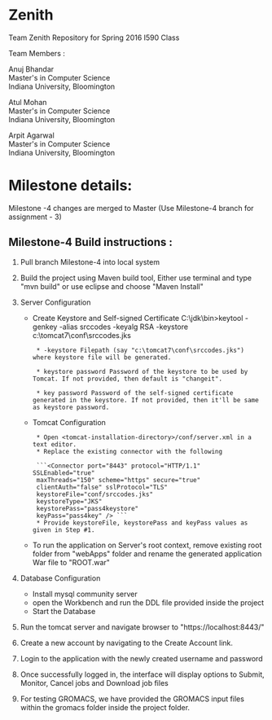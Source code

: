 # Zenith
Team Zenith Repository for Spring 2016 I590 Class


Team Members :

Anuj Bhandar  
  Master's in Computer Science  
  Indiana University, Bloomington  

Atul Mohan  
  Master's in Computer Science  
  Indiana University, Bloomington 

Arpit Agarwal  
  Master's in Computer Science  
  Indiana University, Bloomington
  
# Milestone details:
  Milestone -4 changes are merged to Master (Use Milestone-4 branch for assignment - 3)

## Milestone-4 Build instructions :

1. Pull branch Milestone-4 into local system
2. Build the project using Maven build tool, Either use terminal and type "mvn build" or use eclipse and choose "Maven Install"
3. Server Configuration
    * Create Keystore and Self-signed Certificate
        C:\jdk\bin>keytool -genkey -alias srccodes -keyalg RSA -keystore c:\tomcat7\conf\srccodes.jks
        
           * -keystore Filepath (say "c:\tomcat7\conf\srccodes.jks") where keystore file will be generated.

           * keystore password Password of the keystore to be used by Tomcat. If not provided, then default is "changeit".

           * key password Password of the self-signed certificate generated in the keystore. If not provided, then it'll be same as keystore password.
    * Tomcat Configuration
    
           * Open <tomcat-installation-directory>/conf/server.xml in a text editor.
           * Replace the existing connector with the following
           
           ```<Connector port="8443" protocol="HTTP/1.1" SSLEnabled="true"
           maxThreads="150" scheme="https" secure="true"
           clientAuth="false" sslProtocol="TLS"
           keystoreFile="conf/srccodes.jks"
           keystoreType="JKS"
           keystorePass="pass4keystore"
           keyPass="pass4key" /> ```
           * Provide keystoreFile, keystorePass and keyPass values as given in Step #1.
    *  To run the application on Server's root context, remove existing root folder from "webApps" folder and rename the generated application War file to "ROOT.war"


4. Database Configuration
     * Install mysql community server
     * open the Workbench and run the DDL file provided inside the project
     * Start the Database
5. Run the tomcat server and navigate browser to "https://localhost:8443/"
6. Create a new account by navigating to the Create Account link.
7. Login to the application with the newly created username and password
8. Once successfully logged in, the interface will display options to Submit, Monitor, Cancel jobs and Download job files
9. For testing GROMACS, we have provided the GROMACS input files within the gromacs folder inside the project folder.



